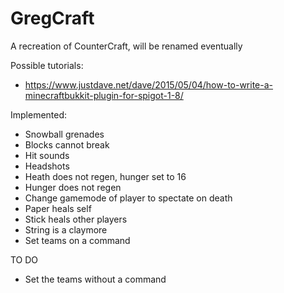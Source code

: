 # GregCraft
A recreation of CounterCraft, will be renamed eventually

Possible tutorials: 
- https://www.justdave.net/dave/2015/05/04/how-to-write-a-minecraftbukkit-plugin-for-spigot-1-8/

Implemented:
- Snowball grenades
- Blocks cannot break
- Hit sounds
- Headshots
- Heath does not regen, hunger set to 16
- Hunger does not regen
- Change gamemode of player to spectate on death
- Paper heals self
- Stick heals other players
- String is a claymore
- Set teams on a command

TO DO
- Set the teams without a command

